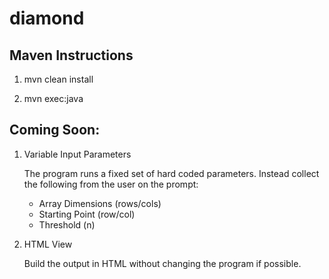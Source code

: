 # diamond

## Maven Instructions

1. mvn clean install

2. mvn exec:java

## Coming Soon:


1. Variable Input Parameters

	The program runs a fixed set of hard coded parameters.
	Instead collect the following from the user on the prompt:
	* Array Dimensions (rows/cols)
	* Starting Point (row/col)
	* Threshold (n)

2. HTML View

	Build the output in HTML without changing the program if possible.